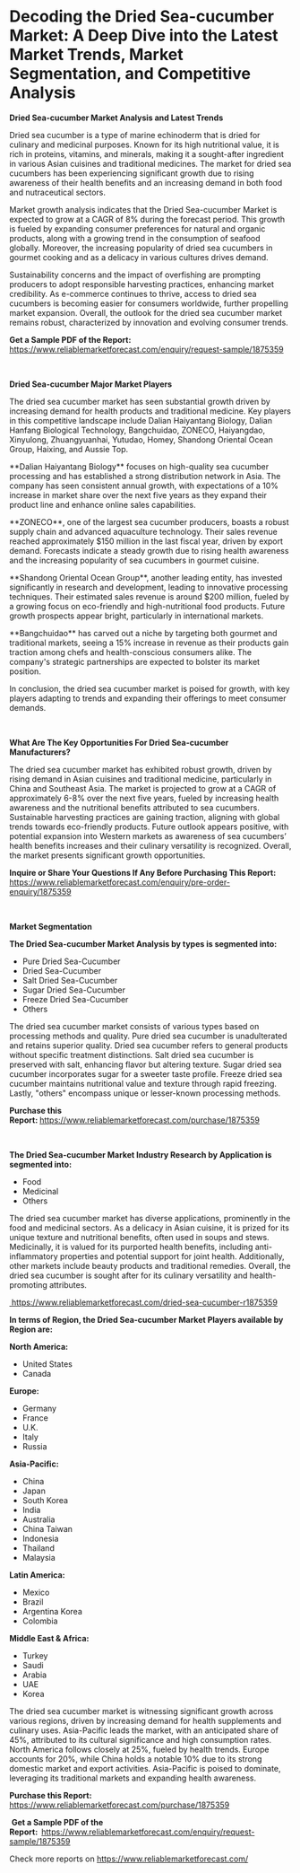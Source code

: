 <p><h1>Decoding the Dried Sea-cucumber Market: A Deep Dive into the Latest Market Trends, Market Segmentation, and Competitive Analysis</h1></p><p><strong>Dried Sea-cucumber Market Analysis and Latest Trends</strong></p>
<p><p>Dried sea cucumber is a type of marine echinoderm that is dried for culinary and medicinal purposes. Known for its high nutritional value, it is rich in proteins, vitamins, and minerals, making it a sought-after ingredient in various Asian cuisines and traditional medicines. The market for dried sea cucumbers has been experiencing significant growth due to rising awareness of their health benefits and an increasing demand in both food and nutraceutical sectors.</p><p>Market growth analysis indicates that the Dried Sea-cucumber Market is expected to grow at a CAGR of 8% during the forecast period. This growth is fueled by expanding consumer preferences for natural and organic products, along with a growing trend in the consumption of seafood globally. Moreover, the increasing popularity of dried sea cucumbers in gourmet cooking and as a delicacy in various cultures drives demand. </p><p>Sustainability concerns and the impact of overfishing are prompting producers to adopt responsible harvesting practices, enhancing market credibility. As e-commerce continues to thrive, access to dried sea cucumbers is becoming easier for consumers worldwide, further propelling market expansion. Overall, the outlook for the dried sea cucumber market remains robust, characterized by innovation and evolving consumer trends.</p></p>
<p><strong>Get a Sample PDF of the Report:&nbsp;</strong> <a href="https://www.reliablemarketforecast.com/enquiry/request-sample/1875359?utm_campaign=2810&utm_medium=2&utm_source=Github&utm_content=ia&utm_term=09032025&utm_id=dried-sea-cucumber">https://www.reliablemarketforecast.com/enquiry/request-sample/1875359</a></p>
<p>&nbsp;</p>
<p><strong>Dried Sea-cucumber Major Market Players</strong></p>
<p><p>The dried sea cucumber market has seen substantial growth driven by increasing demand for health products and traditional medicine. Key players in this competitive landscape include Dalian Haiyantang Biology, Dalian Hanfang Biological Technology, Bangchuidao, ZONECO, Haiyangdao, Xinyulong, Zhuangyuanhai, Yutudao, Homey, Shandong Oriental Ocean Group, Haixing, and Aussie Top.</p><p>**Dalian Haiyantang Biology** focuses on high-quality sea cucumber processing and has established a strong distribution network in Asia. The company has seen consistent annual growth, with expectations of a 10% increase in market share over the next five years as they expand their product line and enhance online sales capabilities.</p><p>**ZONECO**, one of the largest sea cucumber producers, boasts a robust supply chain and advanced aquaculture technology. Their sales revenue reached approximately $150 million in the last fiscal year, driven by export demand. Forecasts indicate a steady growth due to rising health awareness and the increasing popularity of sea cucumbers in gourmet cuisine.</p><p>**Shandong Oriental Ocean Group**, another leading entity, has invested significantly in research and development, leading to innovative processing techniques. Their estimated sales revenue is around $200 million, fueled by a growing focus on eco-friendly and high-nutritional food products. Future growth prospects appear bright, particularly in international markets.</p><p>**Bangchuidao** has carved out a niche by targeting both gourmet and traditional markets, seeing a 15% increase in revenue as their products gain traction among chefs and health-conscious consumers alike. The company's strategic partnerships are expected to bolster its market position.</p><p>In conclusion, the dried sea cucumber market is poised for growth, with key players adapting to trends and expanding their offerings to meet consumer demands.</p></p>
<p>&nbsp;</p>
<p><strong>What Are The Key Opportunities For Dried Sea-cucumber Manufacturers?</strong></p>
<p><p>The dried sea cucumber market has exhibited robust growth, driven by rising demand in Asian cuisines and traditional medicine, particularly in China and Southeast Asia. The market is projected to grow at a CAGR of approximately 6-8% over the next five years, fueled by increasing health awareness and the nutritional benefits attributed to sea cucumbers. Sustainable harvesting practices are gaining traction, aligning with global trends towards eco-friendly products. Future outlook appears positive, with potential expansion into Western markets as awareness of sea cucumbers’ health benefits increases and their culinary versatility is recognized. Overall, the market presents significant growth opportunities.</p></p>
<p><strong>Inquire or Share Your Questions If Any Before Purchasing This Report:</strong> <a href="https://www.reliablemarketforecast.com/enquiry/pre-order-enquiry/1875359?utm_campaign=2810&utm_medium=2&utm_source=Github&utm_content=ia&utm_term=09032025&utm_id=dried-sea-cucumber">https://www.reliablemarketforecast.com/enquiry/pre-order-enquiry/1875359</a></p>
<p>&nbsp;</p>
<p><strong>Market Segmentation</strong></p>
<p><strong>The Dried Sea-cucumber Market Analysis by types is segmented into:</strong></p>
<p><ul><li>Pure Dried Sea-Cucumber</li><li>Dried Sea-Cucumber</li><li>Salt Dried Sea-Cucumber</li><li>Sugar Dried Sea-Cucumber</li><li>Freeze Dried Sea-Cucumber</li><li>Others</li></ul></p>
<p><p>The dried sea cucumber market consists of various types based on processing methods and quality. Pure dried sea cucumber is unadulterated and retains superior quality. Dried sea cucumber refers to general products without specific treatment distinctions. Salt dried sea cucumber is preserved with salt, enhancing flavor but altering texture. Sugar dried sea cucumber incorporates sugar for a sweeter taste profile. Freeze dried sea cucumber maintains nutritional value and texture through rapid freezing. Lastly, "others" encompass unique or lesser-known processing methods.</p></p>
<p><strong>Purchase this Report:&nbsp;</strong><a href="https://www.reliablemarketforecast.com/purchase/1875359?utm_campaign=2810&utm_medium=2&utm_source=Github&utm_content=ia&utm_term=09032025&utm_id=dried-sea-cucumber">https://www.reliablemarketforecast.com/purchase/1875359</a></p>
<p>&nbsp;</p>
<p><strong>The Dried Sea-cucumber Market Industry Research by Application is segmented into:</strong></p>
<p><ul><li>Food</li><li>Medicinal</li><li>Others</li></ul></p>
<p><p>The dried sea cucumber market has diverse applications, prominently in the food and medicinal sectors. As a delicacy in Asian cuisine, it is prized for its unique texture and nutritional benefits, often used in soups and stews. Medicinally, it is valued for its purported health benefits, including anti-inflammatory properties and potential support for joint health. Additionally, other markets include beauty products and traditional remedies. Overall, the dried sea cucumber is sought after for its culinary versatility and health-promoting attributes.</p></p>
<p><a href="https://www.reliablemarketforecast.com/dried-sea-cucumber-r1875359?utm_campaign=2810&utm_medium=2&utm_source=Github&utm_content=ia&utm_term=09032025&utm_id=dried-sea-cucumber">&nbsp;https://www.reliablemarketforecast.com/dried-sea-cucumber-r1875359</a></p>
<p><strong>In terms of Region, the Dried Sea-cucumber Market Players available by Region are:</strong></p>
<p>
    <p> <strong> North America: </strong>
        <ul>
            <li>United States</li>
            <li>Canada</li>
        </ul>
        </p> 
    <p> <strong> Europe: </strong>
        <ul>
            <li>Germany</li>
            <li>France</li>
            <li>U.K.</li>
            <li>Italy</li>
            <li>Russia</li>
        </ul>
        </p> 
    <p> <strong> Asia-Pacific: </strong>
        <ul>
            <li>China</li>
            <li>Japan</li>
            <li>South Korea</li>
            <li>India</li>
            <li>Australia</li>
            <li>China Taiwan</li>
            <li>Indonesia</li>
            <li>Thailand</li>
            <li>Malaysia</li>
        </ul>
        </p> 
    <p> <strong> Latin America: </strong>
        <ul>
            <li>Mexico</li>
            <li>Brazil</li>
            <li>Argentina Korea</li>
            <li>Colombia</li>
        </ul>
        </p> 
    <p> <strong> Middle East & Africa: </strong>
        <ul>
            <li>Turkey</li>
            <li>Saudi</li>
            <li>Arabia</li>
            <li>UAE</li>
            <li>Korea</li>
        </ul>
    </p>
    </p>
<p><p>The dried sea cucumber market is witnessing significant growth across various regions, driven by increasing demand for health supplements and culinary uses. Asia-Pacific leads the market, with an anticipated share of 45%, attributed to its cultural significance and high consumption rates. North America follows closely at 25%, fueled by health trends. Europe accounts for 20%, while China holds a notable 10% due to its strong domestic market and export activities. Asia-Pacific is poised to dominate, leveraging its traditional markets and expanding health awareness.</p></p>
<p><strong>Purchase this Report: </strong><a href="https://www.reliablemarketforecast.com/purchase/1875359?utm_campaign=2810&utm_medium=2&utm_source=Github&utm_content=ia&utm_term=09032025&utm_id=dried-sea-cucumber">https://www.reliablemarketforecast.com/purchase/1875359</a></p>
<p>&nbsp;<strong>Get a Sample PDF of the Report:&nbsp;&nbsp;</strong><a href="https://www.reliablemarketforecast.com/enquiry/request-sample/1875359?utm_campaign=2810&utm_medium=2&utm_source=Github&utm_content=ia&utm_term=09032025&utm_id=dried-sea-cucumber">https://www.reliablemarketforecast.com/enquiry/request-sample/1875359</a></p>
<p><strong></strong></p>
<p>Check more reports on <a href="https://www.reliablemarketforecast.com/?utm_campaign=2810&utm_medium=2&utm_source=Github&utm_content=ia&utm_term=09032025&utm_id=dried-sea-cucumber">https://www.reliablemarketforecast.com/</a></p>